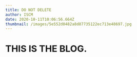 ```yaml
---
title: DO NOT DELETE
author: ISCM
date: 2020-10-11T10:06:56.664Z
thumbnail: /images/5e552d0482a8d87735122ec713e48697.jpg
---
```

# **THIS IS THE BLOG.**